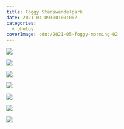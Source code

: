 ```yaml
---
title: Foggy Stadswandelpark
date: 2021-04-09T00:00:00Z
categories:
  - photos
coverImage: cdn:/2021-05-foggy-morning-02
---
```


<style>
.grid-2021-fgwlp {
  grid-template-columns: repeat(6, 1fr);
  grid-template-areas:
    "z z z z z z"
    "a a b b c c"
    "d d d d d d"
    "e e e f f f";
}

.grid-2021-fgwlp > *:nth-child(1) { grid-area: z; }
.grid-2021-fgwlp > *:nth-child(2) { grid-area: a; }
.grid-2021-fgwlp > *:nth-child(3) { grid-area: b; }
.grid-2021-fgwlp > *:nth-child(4) { grid-area: c; }
.grid-2021-fgwlp > *:nth-child(5) { grid-area: d; }
.grid-2021-fgwlp > *:nth-child(6) { grid-area: e; }
.grid-2021-fgwlp > *:nth-child(7) { grid-area: f; }
</style>

<div class="fw grid-2021-fgwlp fg">

![](cdn:/2021-05-foggy-morning-02)

![](cdn:/2021-05-foggy-morning-07)

![](cdn:/2021-05-foggy-morning-04)

![](cdn:/2021-05-foggy-morning-06)

![](cdn:/2021-05-foggy-morning-01)

![](cdn:/2021-05-foggy-morning-05)

![](cdn:/2021-05-foggy-morning-08)

</div>
